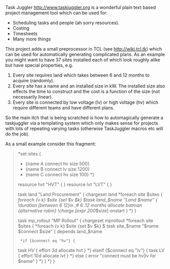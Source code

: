 Task Juggler http://www.taskjuggler.org is a wonderful plain text
based project management tool which can be used for:

* Scheduling tasks and people (ah sorry resources).
* Costing
* Timesheets
* Many more things

This project adds a small preprocessor in TCL (see http://wiki.tcl.tk)
which can be used for automatically generating complicated plans. As
an example you might want to have 37 sites installed each of which
look roughly alike but have special properties, e.g.

1. Every site requires land which takes between 6 and 12 months 
   to acquire (randomly).
1. Every site has a name and an installed size in kW. The installed
   size also effects the time to construct and the cost is a function
   of the size (not necessarily linear).
1. Every site is connected by low voltage (lv) or high voltage (hv) 
   which require different teams and have different plans.

So the main itch that is being scratched is how to automagically
generate a taskjuggler via a templating system which only makes
sense for projects with lots of repeating varying tasks (otherwise
TaskJuggler macros etc will do the job).

As a small example consider this fragment:
>
>*set sites {
>  *  {name A connect hv size 500}
>  *  {name B connect lv size 1200}
>  *  {name C connect hv size 100}
>*}
>
>resource hvt "HVT" { } 
>resource lvt "LVT" { }
>
>task land "Land Procurement" {
>  chargeset land
>  *foreach site $sites {
>    *foreach {v k} $site {set $v $k} 
>    $task land_$name "Land $name" { 
>      !duration [between 6 12]m ;# 6..12 months
>      allocate batman {alternative robin}
>      !charge [expr 200*$size] onstart
>    }
>  *}
>}
>
>task mp_rollout "MP Rollout" {
>  chargeset mprollout
>  *foreach site $sites {
>    *foreach {v k} $site {set $v $k}
>    $ task site_$name "$name $connect $size" {
>      depends land_$name
>
>      *if {$connect eq "hv"} {
>	task HV {
>	  effort 3d
>	  allocate hvt
>	}
>      *} elseif {$connect eq "lv"} {
>	task LV {
>	  effort 10d
>	  allocate lvt
>	}
>      *} else {
>	error "connect must be hv|lv for $name" }
>      *}
>    }
>  *}
>}
